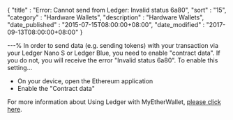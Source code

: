 {
"title" : "Error: Cannot send from Ledger: Invalid status 6a80",
"sort" : "15",
"category" : "Hardware Wallets",
"description" : "Hardware Wallets",
"date_published" : "2015-07-15T08:00:00+08:00",
"date_modified" : "2017-09-13T08:00:00+08:00"
}

---%
In order to send data (e.g. sending tokens) with your transaction via your Ledger Nano S or Ledger Blue, you need to enable "contract data". If you do not, you will receive the error "Invalid status 6a80". To enable this setting...

* On your device, open the Ethereum application
* Enable the "Contract data"

For more information about Using Ledger with MyEtherWallet, [please click here](https://kb.myetherwallet.com/migration/moving-from-private-key-to-ledger-hardware-wallet.html).
